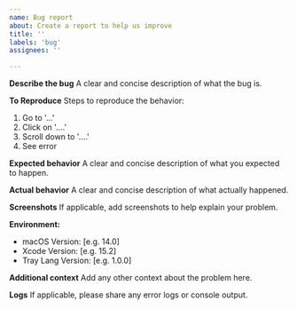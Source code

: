 ```yaml
---
name: Bug report
about: Create a report to help us improve
title: ''
labels: 'bug'
assignees: ''

---
```


**Describe the bug**
A clear and concise description of what the bug is.

**To Reproduce**
Steps to reproduce the behavior:
1. Go to '...'
2. Click on '....'
3. Scroll down to '....'
4. See error

**Expected behavior**
A clear and concise description of what you expected to happen.

**Actual behavior**
A clear and concise description of what actually happened.

**Screenshots**
If applicable, add screenshots to help explain your problem.

**Environment:**
 - macOS Version: [e.g. 14.0]
 - Xcode Version: [e.g. 15.2]
 - Tray Lang Version: [e.g. 1.0.0]

**Additional context**
Add any other context about the problem here.

**Logs**
If applicable, please share any error logs or console output. 